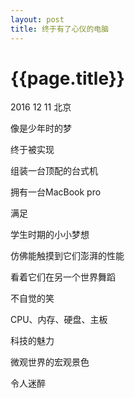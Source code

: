 ```yaml
---
layout: post
title: 终于有了心仪的电脑
---
```



{{page.title}}
==============

<p class="meta">2016 12 11 北京</p>







像是少年时的梦

终于被实现

组装一台顶配的台式机

拥有一台MacBook pro





满足

学生时期的小小梦想

仿佛能触摸到它们澎湃的性能

看着它们在另一个世界舞蹈

不自觉的笑





CPU、内存、硬盘、主板

科技的魅力

微观世界的宏观景色

令人迷醉